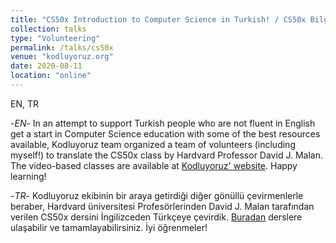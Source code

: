 ```yaml
---
title: "CS50x Introduction to Computer Science in Turkish! / CS50x Bilgisayar Bilimlerine Giriş dersi artık Türkçe!"
collection: talks
type: "Volunteering"
permalink: /talks/cs50x
venue: "kodluyoruz.org"
date: 2020-08-11
location: "online"
---
```

EN, TR

-<i>EN</i>- In an attempt to support Turkish people who are not fluent in English get a start in Computer Science education with some of the best resources available, Kodluyoruz team organized a team of volunteers (including myself!) to translate the CS50x class by Hardvard Professor David J. Malan. The video-based classes are available at [Kodluyoruz' website](https://courses.kodluyoruz.org/). Happy learning!

-<i>TR</i>- Kodluyoruz ekibinin bir araya getirdiği diğer gönüllü çevirmenlerle beraber, Hardvard üniversitesi Profesörlerinden David J. Malan tarafından verilen CS50x dersini İngilizceden Türkçeye çevirdik. [Buradan](https://courses.kodluyoruz.org/) derslere ulaşabilir ve tamamlayabilirsiniz. İyi öğrenmeler!
